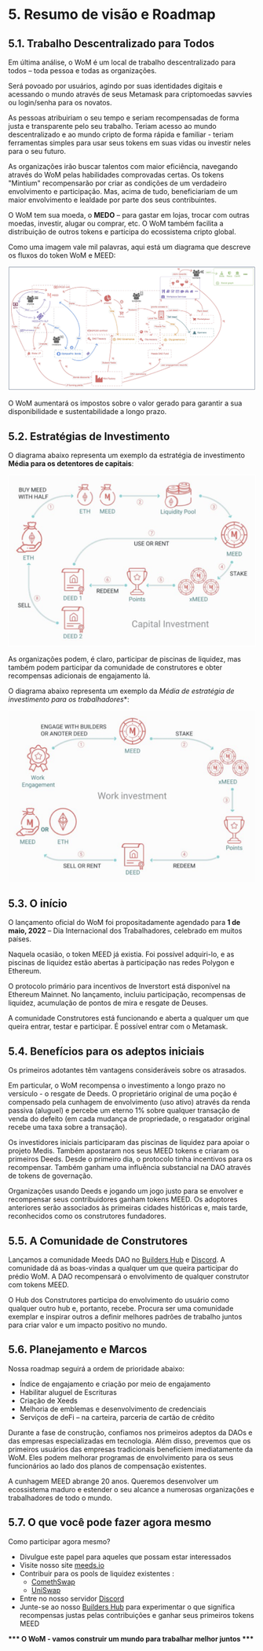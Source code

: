 # 5. Resumo de visão e Roadmap

## 5.1. Trabalho Descentralizado para Todos

Em última análise, o WoM é um local de trabalho descentralizado para todos – toda pessoa e todas as organizações.

Será povoado por usuários, agindo por suas identidades digitais e acessando o mundo através de seus Metamask para criptomoedas savvies ou login/senha para os novatos.

As pessoas atribuiriam o seu tempo e seriam recompensadas de forma justa e transparente pelo seu trabalho. Teriam acesso ao mundo descentralizado e ao mundo cripto de forma rápida e familiar - teriam ferramentas simples para usar seus tokens em suas vidas ou investir neles para o seu futuro.

As organizações irão buscar talentos com maior eficiência, navegando através do WoM pelas habilidades comprovadas certas. Os tokens "Mintium" recompensarão por criar as condições de um verdadeiro envolvimento e participação. Mas, acima de tudo, beneficiariam de um maior envolvimento e lealdade por parte dos seus contribuintes.

O WoM tem sua moeda, o **MEDO** – para gastar em lojas, trocar com outras moedas, investir, alugar ou comprar, etc. O WoM também facilita a distribuição de outros tokens e participa do ecossistema cripto global.

Como uma imagem vale mil palavras, aqui está um diagrama que descreve os fluxos do token WoM e MEED:

![Fluxos de WoM e Meeds](en/img/wom-flows.png)

O WoM aumentará os impostos sobre o valor gerado para garantir a sua disponibilidade e sustentabilidade a longo prazo.


## 5.2. Estratégias de Investimento

O diagrama abaixo representa um exemplo da estratégia de investimento **Média para os detentores de capitais**:

![Meeds estratégia de investimento para os detentores de capital](en/img/invest-capital.png)

As organizações podem, é claro, participar de piscinas de liquidez, mas também podem participar da comunidade de construtores e obter recompensas adicionais de engajamento lá.

O diagrama abaixo representa um exemplo da *Média de estratégia de investimento para os trabalhadores**:

![Meeds estratégia de investimento para os trabalhadores](en/img/invest-work.png)

## 5.3. O início

O lançamento oficial do WoM foi propositadamente agendado para **1 de maio, 2022** – Dia Internacional dos Trabalhadores, celebrado em muitos países.

Naquela ocasião, o token MEED já existia. Foi possível adquiri-lo, e as piscinas de liquidez estão abertas à participação nas redes Polygon e Ethereum.

O protocolo primário para incentivos de Inverstort está disponível na Ethereum Mainnet. No lançamento, incluiu participação, recompensas de liquidez, acumulação de pontos de mira e resgate de Deuses.

A comunidade Construtores está funcionando e aberta a qualquer um que queira entrar, testar e participar. É possível entrar com o Metamask.

## 5.4. Benefícios para os adeptos iniciais

Os primeiros adotantes têm vantagens consideráveis sobre os atrasados.

Em particular, o WoM recompensa o investimento a longo prazo no versículo - o resgate de Deeds. O proprietário original de uma poção é compensado pela cunhagem de envolvimento (uso ativo) através da renda passiva (aluguel) e percebe um eterno 1% sobre qualquer transação de venda do defeito (em cada mudança de propriedade, o resgatador original recebe uma taxa sobre a transação).

Os investidores iniciais participaram das piscinas de liquidez para apoiar o projeto Medis. Também apostaram nos seus MEED tokens e criaram os primeiros Deeds. Desde o primeiro dia, o protocolo tinha incentivos para os recompensar. Também ganham uma influência substancial na DAO através de tokens de governação.

Organizações usando Deeds e jogando um jogo justo para se envolver e recompensar seus contribuidores ganham tokens MEED. Os adoptores anteriores serão associados às primeiras cidades históricas e, mais tarde, reconhecidos como os construtores fundadores.


## 5.5. A Comunidade de Construtores

Lançamos a comunidade Meeds DAO no [Builders Hub](builders.meeds.io) e [Discord](https://discord.com/invite/7d9Byf4Fz6). A comunidade dá as boas-vindas a qualquer um que queira participar do prédio WoM. A DAO recompensará o envolvimento de qualquer construtor com tokens MEED.

O Hub dos Construtores participa do envolvimento do usuário como qualquer outro hub e, portanto, recebe. Procura ser uma comunidade exemplar e inspirar outros a definir melhores padrões de trabalho juntos para criar valor e um impacto positivo no mundo.

## 5.6. Planejamento e Marcos

Nossa roadmap seguirá a ordem de prioridade abaixo:

- Índice de engajamento e criação por meio de engajamento
- Habilitar aluguel de Escrituras
- Criação de Xeeds
- Melhoria de emblemas e desenvolvimento de credenciais
- Serviços de deFi – na carteira, parceria de cartão de crédito

Durante a fase de construção, confiamos nos primeiros adeptos da DAOs e das empresas especializadas em tecnologia. Além disso, prevemos que os primeiros usuários das empresas tradicionais beneficiem imediatamente da WoM. Eles podem melhorar programas de envolvimento para os seus funcionários ao lado dos planos de compensação existentes.

A cunhagem MEED abrange 20 anos. Queremos desenvolver um ecossistema maduro e estender o seu alcance a numerosas organizações e trabalhadores de todo o mundo.

## 5.7. O que você pode fazer agora mesmo

Como participar agora mesmo?

- Divulgue este papel para aqueles que possam estar interessados
- Visite nosso site [meeds.io](https://www.meeds.io/)
- Contribuir para os pools de liquidez existentes :
  - [ComethSwap](https://swap.cometh.io/)
  - [UniSwap](https://uniswap.org)
- Entre no nosso servidor [Discord](https://discord.com/invite/7d9Byf4Fz6)
- Junte-se ao nosso [Builders Hub](https://meeds.io/builders) para experimentar o que significa recompensas justas pelas contribuições e ganhar seus primeiros tokens MEED

**\*\*\* O WoM - vamos construir um mundo para trabalhar melhor juntos \*\*\***